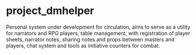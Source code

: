 # project_dmhelper
Personal system under development for circulation, aims to serve as a utility for narrators and RPG players, table management, with registration of player sheets, narrator notes, sharing notes and props between masters and players, chat system and tools as initiative counters for combat.
